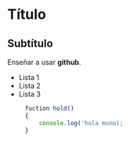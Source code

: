 # Título
## Subtítulo

Enseñar a usar **github**.

- Lista 1
- Lista 2
- Lista 3

```javascript
     fuction hold()
     {
         console.log('hola muno);
     } 